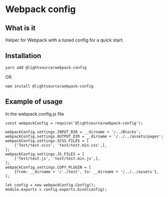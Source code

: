 # Webpack config

## What is it
Helper for Webpack with a tuned config for a quick start.

## Installation
```
yarn add @lightsource/webpack-config
```
OR
```
npm install @lightsource/webpack-config
```

## Example of usage

In the webpack.config.js file

```
const webpackConfig = require('@lightsource/webpack-config');

webpackConfig.settings.INPUT_DIR = __dirname + '/../Blocks';
webpackConfig.settings.OUTPUT_DIR = __dirname + '/../../assets/pages';
webpackConfig.settings.SCSS_FILES = [
    ['Test/test.scss', 'test/test.min.css',],
];
webpackConfig.settings.JS_FILES = [
    ['Test/test.js', 'test/test.min.js',],
];
webpackConfig.settings.COPY_PLUGIN = [
    {from: __dirname + '/../test', to: __dirname + '/../../assets'},
];

let config = new webpackConfig.Config();
module.exports = config.exports.bind(config);
```
